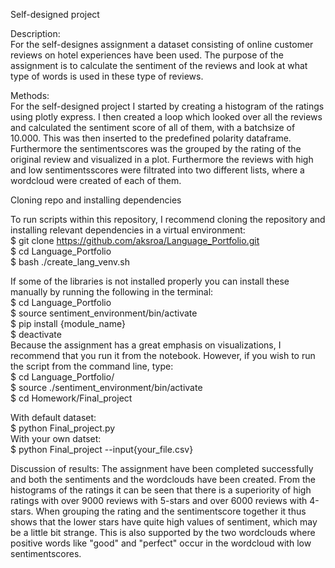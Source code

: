 Self-designed project                                                                                                                          

Description:                                                                                                                                    
For the self-designes assignment a dataset consisting of online customer reviews on hotel experiences have been used. The purpose of the assignment is to calculate the sentiment of the reviews and look at what type of words is used in these type of reviews.

Methods:                                                                                                                                        
For the self-designed project I started by creating a histogram of the ratings using plotly express. I then created a loop which looked over all the reviews and calculated the sentiment score of all of them, with a batchsize of 10.000. This was then inserted to the predefined polarity dataframe. Furthermore the sentimentscores was the grouped by the rating of the original review and visualized in a plot. Furthermore the reviews with high and low sentimentsscores were filtrated into two different lists, where a wordcloud were created of each of them. 

Cloning repo and installing dependencies                                                                                                        

To run scripts within this repository, I recommend cloning the repository and installing relevant dependencies in a virtual environment:        
$ git clone https://github.com/aksroa/Language_Portfolio.git                                                                                    
$ cd Language_Portfolio                                                                                                                        
$ bash ./create_lang_venv.sh                                                                                                                    

If some of the libraries is not installed properly you can install these manually by running the following in the terminal:                        
$ cd Language_Portfolio                                                                                                                        
$ source sentiment_environment/bin/activate                                                                                                    
$ pip install {module_name}                                                                                                                    
$ deactivate                                                                                                                                                                                                                                                                            
Because the assignment has a great emphasis on visualizations, I recommend that you run it from the notebook. However, if you wish to run the script from the command line, type:                                                                                                     
$ cd Language_Portfolio/                                                                                                                    
$ source ./sentiment_environment/bin/activate                                                                                              
$ cd Homework/Final_project                                                                                                          
                                                                                                                                           
With default dataset:                                                                                                                     
$ python Final_project.py                                                                                                                     
With your own datset:                                                                                                                       
$ python Final_project --input{your_file.csv} 



Discussion of results:                                                                                                                                                                                                                                                                    The assignment have been completed successfully and both the sentiments and the wordclouds have been created. From the histograms of the ratings it can be seen that there is a superiority of high ratings with over 9000 reviews with 5-stars and over 6000 reviews with 4-stars. When grouping the rating and the sentimentscore together it thus shows that the lower stars have quite high values of sentiment, which may be a little bit strange. This is also supported by the two wordclouds where positive words like "good" and "perfect" occur in the wordcloud with low sentimentscores.